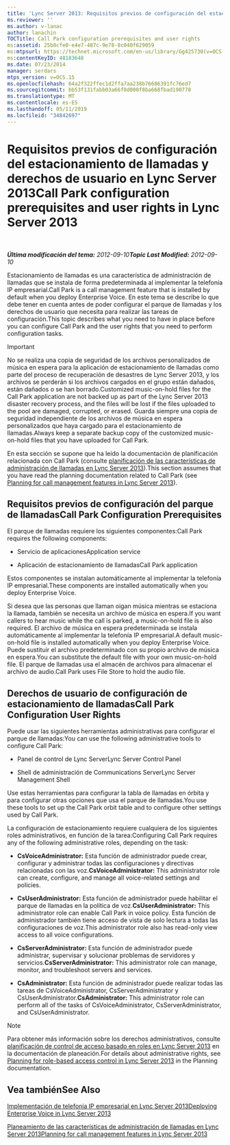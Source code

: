 ```yaml
---
title: 'Lync Server 2013: Requisitos previos de configuración del estacionamiento de llamadas y derechos de usuario'
ms.reviewer: ''
ms.author: v-lanac
author: lanachin
TOCTitle: Call Park configuration prerequisites and user rights
ms:assetid: 25b8cfe0-e4e7-487c-9e78-8c040f629059
ms:mtpsurl: https://technet.microsoft.com/en-us/library/Gg425730(v=OCS.15)
ms:contentKeyID: 48183648
ms.date: 07/23/2014
manager: serdars
mtps_version: v=OCS.15
ms.openlocfilehash: 64a2f322ffec1d2ffa7aa238b76686391fc76ed7
ms.sourcegitcommit: bb53f131fabb03a66f0d000f8ba668fbad190778
ms.translationtype: MT
ms.contentlocale: es-ES
ms.lasthandoff: 05/11/2019
ms.locfileid: "34842697"
---
```

<div data-xmlns="http://www.w3.org/1999/xhtml">

<div class="topic" data-xmlns="http://www.w3.org/1999/xhtml" data-msxsl="urn:schemas-microsoft-com:xslt" data-cs="http://msdn.microsoft.com/en-us/">

<div data-asp="http://msdn2.microsoft.com/asp">

# <a name="call-park-configuration-prerequisites-and-user-rights-in-lync-server-2013"></a><span data-ttu-id="fa4c0-102">Requisitos previos de configuración del estacionamiento de llamadas y derechos de usuario en Lync Server 2013</span><span class="sxs-lookup"><span data-stu-id="fa4c0-102">Call Park configuration prerequisites and user rights in Lync Server 2013</span></span>

</div>

<div id="mainSection">

<div id="mainBody">

<span> </span>

<span data-ttu-id="fa4c0-103">_**Última modificación del tema:** 2012-09-10_</span><span class="sxs-lookup"><span data-stu-id="fa4c0-103">_**Topic Last Modified:** 2012-09-10_</span></span>

<span data-ttu-id="fa4c0-104">Estacionamiento de llamadas es una característica de administración de llamadas que se instala de forma predeterminada al implementar la telefonía IP empresarial.</span><span class="sxs-lookup"><span data-stu-id="fa4c0-104">Call Park is a call management feature that is installed by default when you deploy Enterprise Voice.</span></span> <span data-ttu-id="fa4c0-105">En este tema se describe lo que debe tener en cuenta antes de poder configurar el parque de llamadas y los derechos de usuario que necesita para realizar las tareas de configuración.</span><span class="sxs-lookup"><span data-stu-id="fa4c0-105">This topic describes what you need to have in place before you can configure Call Park and the user rights that you need to perform configuration tasks.</span></span>

<div>


> [!IMPORTANT]  
> <span data-ttu-id="fa4c0-106">No se realiza una copia de seguridad de los archivos personalizados de música en espera para la aplicación de estacionamiento de llamadas como parte del proceso de recuperación de desastres de Lync Server 2013, y los archivos se perderán si los archivos cargados en el grupo están dañados, están dañados o se han borrado.</span><span class="sxs-lookup"><span data-stu-id="fa4c0-106">Customized music-on-hold files for the Call Park application are not backed up as part of the Lync Server 2013 disaster recovery process, and the files will be lost if the files uploaded to the pool are damaged, corrupted, or erased.</span></span> <span data-ttu-id="fa4c0-107">Guarda siempre una copia de seguridad independiente de los archivos de música en espera personalizados que haya cargado para el estacionamiento de llamadas.</span><span class="sxs-lookup"><span data-stu-id="fa4c0-107">Always keep a separate backup copy of the customized music-on-hold files that you have uploaded for Call Park.</span></span>



</div>

<span data-ttu-id="fa4c0-108">En esta sección se supone que ha leído la documentación de planificación relacionada con Call Park (consulte [planificación de las características de administración de llamadas en Lync Server 2013](lync-server-2013-planning-for-call-management-features.md)).</span><span class="sxs-lookup"><span data-stu-id="fa4c0-108">This section assumes that you have read the planning documentation related to Call Park (see [Planning for call management features in Lync Server 2013](lync-server-2013-planning-for-call-management-features.md)).</span></span>

<div>

## <a name="call-park-configuration-prerequisites"></a><span data-ttu-id="fa4c0-109">Requisitos previos de configuración del parque de llamadas</span><span class="sxs-lookup"><span data-stu-id="fa4c0-109">Call Park Configuration Prerequisites</span></span>

<span data-ttu-id="fa4c0-110">El parque de llamadas requiere los siguientes componentes:</span><span class="sxs-lookup"><span data-stu-id="fa4c0-110">Call Park requires the following components:</span></span>

  - <span data-ttu-id="fa4c0-111">Servicio de aplicaciones</span><span class="sxs-lookup"><span data-stu-id="fa4c0-111">Application service</span></span>

  - <span data-ttu-id="fa4c0-112">Aplicación de estacionamiento de llamadas</span><span class="sxs-lookup"><span data-stu-id="fa4c0-112">Call Park application</span></span>

<span data-ttu-id="fa4c0-113">Estos componentes se instalan automáticamente al implementar la telefonía IP empresarial.</span><span class="sxs-lookup"><span data-stu-id="fa4c0-113">These components are installed automatically when you deploy Enterprise Voice.</span></span>

<span data-ttu-id="fa4c0-114">Si desea que las personas que llaman oigan música mientras se estaciona la llamada, también se necesita un archivo de música en espera.</span><span class="sxs-lookup"><span data-stu-id="fa4c0-114">If you want callers to hear music while the call is parked, a music-on-hold file is also required.</span></span> <span data-ttu-id="fa4c0-115">El archivo de música en espera predeterminada se instala automáticamente al implementar la telefonía IP empresarial.</span><span class="sxs-lookup"><span data-stu-id="fa4c0-115">A default music-on-hold file is installed automatically when you deploy Enterprise Voice.</span></span> <span data-ttu-id="fa4c0-116">Puede sustituir el archivo predeterminado con su propio archivo de música en espera.</span><span class="sxs-lookup"><span data-stu-id="fa4c0-116">You can substitute the default file with your own music-on-hold file.</span></span> <span data-ttu-id="fa4c0-117">El parque de llamadas usa el almacén de archivos para almacenar el archivo de audio.</span><span class="sxs-lookup"><span data-stu-id="fa4c0-117">Call Park uses File Store to hold the audio file.</span></span>

</div>

<div>

## <a name="call-park-configuration-user-rights"></a><span data-ttu-id="fa4c0-118">Derechos de usuario de configuración de estacionamiento de llamadas</span><span class="sxs-lookup"><span data-stu-id="fa4c0-118">Call Park Configuration User Rights</span></span>

<span data-ttu-id="fa4c0-119">Puede usar las siguientes herramientas administrativas para configurar el parque de llamadas:</span><span class="sxs-lookup"><span data-stu-id="fa4c0-119">You can use the following administrative tools to configure Call Park:</span></span>

  - <span data-ttu-id="fa4c0-120">Panel de control de Lync Server</span><span class="sxs-lookup"><span data-stu-id="fa4c0-120">Lync Server Control Panel</span></span>

  - <span data-ttu-id="fa4c0-121">Shell de administración de Communications Server</span><span class="sxs-lookup"><span data-stu-id="fa4c0-121">Lync Server Management Shell</span></span>

<span data-ttu-id="fa4c0-122">Use estas herramientas para configurar la tabla de llamadas en órbita y para configurar otras opciones que usa el parque de llamadas.</span><span class="sxs-lookup"><span data-stu-id="fa4c0-122">You use these tools to set up the Call Park orbit table and to configure other settings used by Call Park.</span></span>

<span data-ttu-id="fa4c0-123">La configuración de estacionamiento requiere cualquiera de los siguientes roles administrativos, en función de la tarea:</span><span class="sxs-lookup"><span data-stu-id="fa4c0-123">Configuring Call Park requires any of the following administrative roles, depending on the task:</span></span>

  - <span data-ttu-id="fa4c0-124">**CsVoiceAdministrator:** Esta función de administrador puede crear, configurar y administrar todas las configuraciones y directivas relacionadas con las voz.</span><span class="sxs-lookup"><span data-stu-id="fa4c0-124">**CsVoiceAdministrator:** This administrator role can create, configure, and manage all voice-related settings and policies.</span></span>

  - <span data-ttu-id="fa4c0-125">**CsUserAdministrator:** Esta función de administrador puede habilitar el parque de llamadas en la política de voz.</span><span class="sxs-lookup"><span data-stu-id="fa4c0-125">**CsUserAdministrator:** This administrator role can enable Call Park in voice policy.</span></span> <span data-ttu-id="fa4c0-126">Esta función de administrador también tiene acceso de vista de solo lectura a todas las configuraciones de voz.</span><span class="sxs-lookup"><span data-stu-id="fa4c0-126">This administrator role also has read-only view access to all voice configurations.</span></span>

  - <span data-ttu-id="fa4c0-127">**CsServerAdministrator:** Esta función de administrador puede administrar, supervisar y solucionar problemas de servidores y servicios.</span><span class="sxs-lookup"><span data-stu-id="fa4c0-127">**CsServerAdministrator:** This administrator role can manage, monitor, and troubleshoot servers and services.</span></span>

  - <span data-ttu-id="fa4c0-128">**CsAdministrator:** Esta función de administrador puede realizar todas las tareas de CsVoiceAdministrator, CsServerAdministrator y CsUserAdministrator.</span><span class="sxs-lookup"><span data-stu-id="fa4c0-128">**CsAdministrator:** This administrator role can perform all of the tasks of CsVoiceAdministrator, CsServerAdministrator, and CsUserAdministrator.</span></span>

<div>


> [!NOTE]  
> <span data-ttu-id="fa4c0-129">Para obtener más información sobre los derechos administrativos, consulte <A href="lync-server-2013-planning-for-role-based-access-control.md">planificación de control de acceso basado en roles en Lync Server 2013</A> en la documentación de planeación.</span><span class="sxs-lookup"><span data-stu-id="fa4c0-129">For details about administrative rights, see <A href="lync-server-2013-planning-for-role-based-access-control.md">Planning for role-based access control in Lync Server 2013</A> in the Planning documentation.</span></span>



</div>

</div>

<div>

## <a name="see-also"></a><span data-ttu-id="fa4c0-130">Vea también</span><span class="sxs-lookup"><span data-stu-id="fa4c0-130">See Also</span></span>


[<span data-ttu-id="fa4c0-131">Implementación de telefonía IP empresarial en Lync Server 2013</span><span class="sxs-lookup"><span data-stu-id="fa4c0-131">Deploying Enterprise Voice in Lync Server 2013</span></span>](lync-server-2013-deploying-enterprise-voice.md)  


[<span data-ttu-id="fa4c0-132">Planeamiento de las características de administración de llamadas en Lync Server 2013</span><span class="sxs-lookup"><span data-stu-id="fa4c0-132">Planning for call management features in Lync Server 2013</span></span>](lync-server-2013-planning-for-call-management-features.md)  
  

</div>

</div>

<span> </span>

</div>

</div>

</div>

